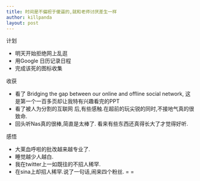 ```yaml
---
title: 时间是不偏袒于傻逼的,就和老师讨厌差生一样
author: killpanda
layout: post
---
```

计划

*   明天开始拒绝网上乱逛
*   用Google 日历记录日程
*   完成该死的图标收集

收获

*   看了 Bridging the gap between our online and offline social network, 这是第一个一百多页却让我特有兴趣看完的PPT
*   看了被人为分割的互联网 后,有些感触.在超前的玩尖锐的同时,不接地气真的很致命.
*   回头听Nas真的很棒,简直是太棒了. 看来有些东西还真得长大了才觉得好听.

感悟

*   大莱血呼啦的批改越来越专业了. 
*   睡觉越少人越白.
*   我在twitter上一如既往的不招人稀罕.
*   在sina上却招人稀罕.说了一句话,闹来四个粉丝. = =

